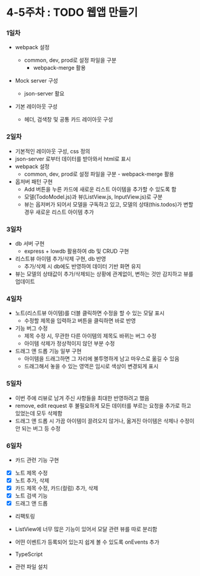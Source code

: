 # 4-5주차 : TODO 웹앱 만들기

### 1일차
* webpack 설정
  * common, dev, prod로 설정 파일을 구분
    * webpack-merge 활용

* Mock server 구성
  * json-server 활요

* 기본 레이아웃 구성
  * 헤더, 검색창 및 공통 카드 레이아웃 구성


### 2일차
* 기본적인 레이아웃 구성, css 정의
* json-server 로부터 데이터를 받아와서 html로 표시
* webpack 설정
  * common, dev, prod로 설정 파일을 구분 - webpack-merge 활용
* 옵저버 패턴 구현
  * Add 버튼을 누른 카드에 새로운 리스트 아이템을 추가할 수 있도록 함
  * 모델(TodoModel.js)과 뷰(ListView.js, InputView.js)로 구분
  * 뷰는 옵저버가 되어서 모델을 구독하고 있고, 모델의 상태(this.todos)가 변할 경우 새로운 리스트 아이템 추가

### 3일차
* db 서버 구현
  * express + lowdb 활용하여 db 및 CRUD 구현
* 리스트뷰 아이템 추가/삭제 구현, db 반영
  * 추가/삭제 시 db에도 반영하여 데이터 기반 화면 유지
* 뷰는 모델의 상태값이 추가/삭제되는 상황에 관계없이, 변하는 것만 감지하고 뷰를 업데이트


### 4일차
* 노트(리스트뷰 아이템)를 더블 클릭하면 수정을 할 수 있는 모달 표시
  * 수정할 제목을 입력하고 버튼을 클릭하면 바로 반영
* 기능 버그 수정
  * 제목 수정 시, 무관한 다른 아이템의 제목도 바뀌는 버그 수정
  * 아이템 삭제가 정상적이지 않던 부분 수정
* 드래그 앤 드롭 기능 일부 구현
  * 아이템을 드래그하면 그 자리에 불투명하게 남고 마우스로 옮길 수 있음
  * 드래그해서 놓을 수 있는 영역은 임시로 색상이 변경되게 표시

### 5일차
* 이번 주에 리뷰로 남겨 주신 사항들을 최대한 반영하려고 했음
* remove, edit request 후 불필요하게 모든 데이터를 부르는 요청을 추가로 하고 있었는데 모두 삭제함
* 드래그 앤 드롭 시 가끔 아이템이 끌려오지 않거나, 옮겨진 아이템은 삭제나 수정이 안 되는 버그 등 수정

### 6일차
* 카드 관련 기능 구현
- [x] 노트 제목 수정
- [x] 노트 추가, 삭제
- [x] 카드 제목 수정, 카드(컬럼) 추가, 삭제
- [x] 노트 검색 기능
- [x] 드래그 앤 드롭

* 리팩토링
* ListView에 너무 많은 기능이 있어서 모달 관련 뷰를 따로 분리함
* 어떤 이벤트가 등록되어 있는지 쉽게 볼 수 있도록 onEvents 추가

* TypeScript
* 관련 파일 설치